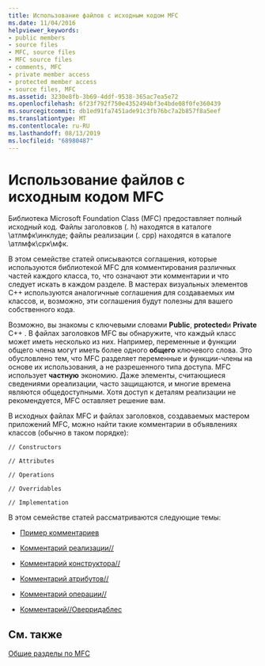 ```yaml
---
title: Использование файлов с исходным кодом MFC
ms.date: 11/04/2016
helpviewer_keywords:
- public members
- source files
- MFC, source files
- MFC source files
- comments, MFC
- private member access
- protected member access
- source files, MFC
ms.assetid: 3230e8fb-3b69-4ddf-9538-365ac7ea5e72
ms.openlocfilehash: 6f23f792f750e4352494bf3e4bde08f0fe360439
ms.sourcegitcommit: db1ed91fa7451ade91c3fb76bc7a2b857f8a5eef
ms.translationtype: MT
ms.contentlocale: ru-RU
ms.lasthandoff: 08/13/2019
ms.locfileid: "68980487"
---
```

# <a name="using-the-mfc-source-files"></a>Использование файлов с исходным кодом MFC

Библиотека Microsoft Foundation Class (MFC) предоставляет полный исходный код. Файлы заголовков (. h) находятся в каталоге \атлмфк\инклуде; файлы реализации (. cpp) находятся в каталоге \атлмфк\срк\мфк.

В этом семействе статей описываются соглашения, которые используются библиотекой MFC для комментирования различных частей каждого класса, то, что означают эти комментарии и что следует искать в каждом разделе. В мастерах визуальных элементов C++ используются аналогичные соглашения для создаваемых им классов, и, возможно, эти соглашения будут полезны для вашего собственного кода.

Возможно, вы знакомы с ключевыми словами **Public**, **protected**и **Private** C++ . В файлах заголовков MFC вы обнаружите, что каждый класс может иметь несколько из них. Например, переменные и функции общего члена могут иметь более одного **общего** ключевого слова. Это обусловлено тем, что MFC разделяет переменные и функции-члены на основе их использования, а не разрешенного типа доступа. MFC использует **частную** экономию. Даже элементы, считающиеся сведениями ореализации, часто защищаются, и многие времена являются общедоступными. Хотя доступ к деталям реализации не рекомендуется, MFC оставляет решение вам.

В исходных файлах MFC и файлах заголовков, создаваемых мастером приложений MFC, можно найти такие комментарии в объявлениях классов (обычно в таком порядке):

`// Constructors`

`// Attributes`

`// Operations`

`// Overridables`

`// Implementation`

В этом семействе статей рассматриваются следующие темы:

- [Пример комментариев](../mfc/an-example-of-the-comments.md)

- [Комментарий реализации//](../mfc/decrement-implementation-comment.md)

- [Комментарий конструктора//](../mfc/decrement-constructors-comment.md)

- [Комментарий атрибутов//](../mfc/decrement-attributes-comment.md)

- [Комментарий операции//](../mfc/decrement-operations-comment.md)

- [Комментарий//Оверридаблес](../mfc/decrement-overridables-comment.md)

## <a name="see-also"></a>См. также

[Общие разделы по MFC](../mfc/general-mfc-topics.md)
